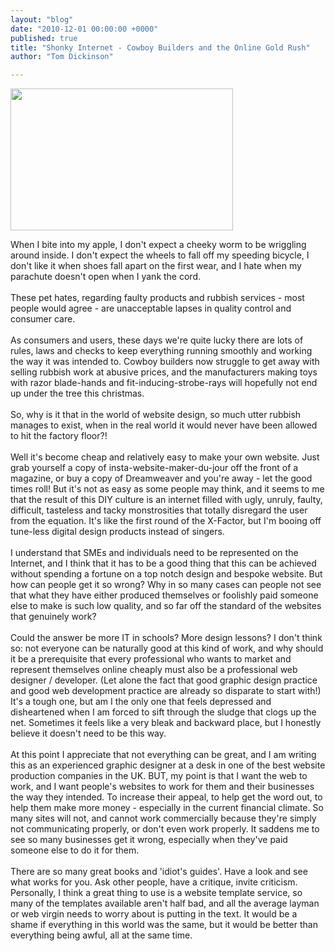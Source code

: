 ```yaml
---
layout: "blog"
date: "2010-12-01 00:00:00 +0000"
published: true
title: "Shonky Internet - Cowboy Builders and the Online Gold Rush"
author: "Tom Dickinson"

---
```


<p><img alt="" height="227" src="/uploads/Image/Shonky-Internet.jpg" width="356" /></p>
<p>When I bite into my apple, I don&#39;t expect a cheeky worm to be wriggling around inside. I don&#39;t expect the wheels to fall off my speeding bicycle, I don&#39;t like it when shoes fall apart on the first wear, and I hate when my parachute doesn&#39;t open when I yank the cord.<br />
<br />
These pet hates, regarding faulty products and rubbish services - most people would agree - are unacceptable lapses in quality control and consumer care.<br />
<br />
As consumers and users, these days we&#39;re quite lucky there are lots of rules, laws and checks to keep everything running smoothly and working the way it was intended to. Cowboy builders now struggle to get away with selling rubbish work at abusive prices, and the manufacturers making toys with razor blade-hands and fit-inducing-strobe-rays will hopefully not end up under the tree this christmas.<br />
<br />
So, why is it that in the world of website design, so much utter rubbish manages to exist, when in the real world it would never have been allowed to hit the factory floor?!<br />
<br />
Well it&#39;s become cheap and relatively easy to make your own website. Just grab yourself a copy of insta-website-maker-du-jour off the front of a magazine, or buy a copy of Dreamweaver and you&#39;re away - let the good times roll! But it&#39;s not as easy as some people may think, and it seems to me that the result of this DIY culture is an internet filled with ugly, unruly, faulty, difficult, tasteless and tacky monstrosities that totally disregard the user from the equation. It&#39;s like the first round of the X-Factor, but I&#39;m booing off tune-less digital design products instead of singers.<br />
<br />
I understand that SMEs and individuals need to be represented on the Internet, and I think that it has to be a good thing that this can be achieved without spending a fortune on a top notch design and bespoke website. But how can people get it so wrong? Why in so many cases can people not see that what they have either produced themselves or foolishly paid someone else to make is such low quality, and so far off the standard of the websites that genuinely work?&nbsp;<br />
<br />
Could the answer be more IT in schools? More design lessons? I don&#39;t think so: not everyone can be naturally good at this kind of work, and why should it be a prerequisite that every professional who wants to market and represent themselves online cheaply must also be a professional web designer / developer. (Let alone the fact that good graphic design practice and good web development practice are already so disparate to start with!) It&#39;s a tough one, but am I the only one that feels depressed and disheartened when I am forced to sift through the sludge that clogs up the net. Sometimes it feels like a very bleak and backward place, but I honestly believe it doesn&#39;t need to be this way.<br />
<br />
At this point I appreciate that not everything can be great, and I am writing this as an experienced graphic designer at a desk in one of the best website production companies in the UK. BUT, my point is that I want the web to work, and I want people&#39;s websites to work for them and their businesses the way they intended. To increase their appeal, to help get the word out, to help them make more money - especially in the current financial climate. So many sites will not, and cannot work commercially because they&#39;re simply not communicating properly, or don&#39;t even work properly. It saddens me to see so many businesses get it wrong, especially when they&#39;ve paid someone else to do it for them.<br />
<br />
There are so many great books and &#39;idiot&#39;s guides&#39;. Have a look and see what works for you. Ask other people, have a critique, invite criticism. Personally, I think a great thing to use is a website template service, so many of the templates available aren&#39;t half bad, and all the average layman or web virgin needs to worry about is putting in the text. It would be a shame if everything in this world was the same, but it would be better than everything being awful, all at the same time.<br />
&nbsp;</p>

